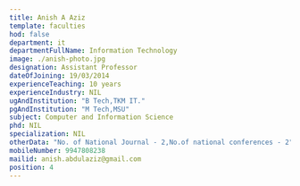```yaml
---
title: Anish A Aziz
template: faculties
hod: false
department: it
departmentFullName: Information Technology
image: ./anish-photo.jpg
designation: Assistant Professor
dateOfJoining: 19/03/2014
experienceTeaching: 10 years
experienceIndustry: NIL
ugAndInstitution: "B Tech,TKM IT."
pgAndInstitution: "M Tech,MSU"
subject: Computer and Information Science
phd: NIL
specialization: NIL
otherData: "No. of National Journal - 2,No.of national conferences - 2"
mobileNumber: 9947808238
mailid: anish.abdulaziz@gmail.com
position: 4
---
```


